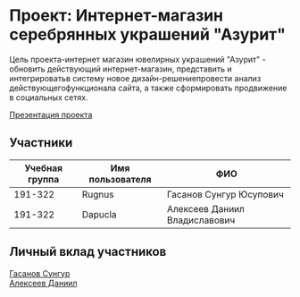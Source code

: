 # Проект: Интернет-магазин серебрянных украшений "Азурит"

Цель проекта-интернет магазин
ювелирных украшений "Азурит" -
обновить действующий интернет-магазин, представить и интегрироватьв систему новое дизайн-решениепровести анализ действующегофункционала сайта, а также 
сформировать продвижение в социальных сетях.

[Презентация проекта](https://drive.google.com/drive/folders/1KeSc3ywCo0HcJP3Tju0egtjQDyTBRkpt)

## Участники 

| Учебная группа | Имя пользователя | ФИО                           |
|----------------|------------------|-------------------------------|
| 191-322        | Rugnus           | Гасанов Сунгур Юсупович       |
| 191-322        | Dapucla          | Алексеев Даниил Владиславович |

## Личный вклад участников

[Гасанов Сунгур]()  <br />
[Алексеев Даниил]()
